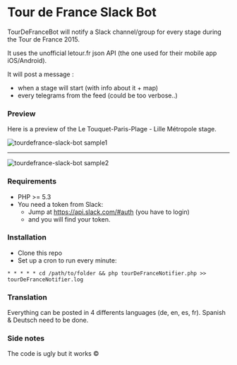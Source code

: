 # Tour de France Slack Bot

TourDeFranceBot will notify a Slack channel/group for every stage during the Tour de France 2015.

It uses the unofficial letour.fr json API (the one used for their mobile app iOS/Android).

It will post a message :
  - when a stage will start (with info about it + map)
  - every telegrams from the feed (could be too verbose..)

### Preview

Here is a preview of the Le Touquet-Paris-Plage - Lille Métropole stage.

![tourdefrance-slack-bot sample1](http://i.imgur.com/XV0SCTW.png)

----

![tourdefrance-slack-bot sample2](http://i.imgur.com/JPi6eXo.png)

### Requirements

  - PHP >= 5.3
  - You need a token from Slack:
    - Jump at https://api.slack.com/#auth (you have to login)
    - and you will find your token.

### Installation

  - Clone this repo
  - Set up a cron to run every minute:

  ````
  * * * * * cd /path/to/folder && php tourDeFranceNotifier.php >> tourDeFranceNotifier.log
  ````

### Translation

Everything can be posted in 4 differents languages (de, en, es, fr). Spanish & Deutsch need to be done.

### Side notes

The code is ugly but it works ©
